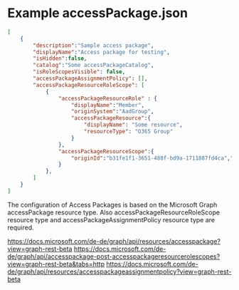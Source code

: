 # Example accessPackage.json

```json
[
    {    
        "description":"Sample access package",
        "displayName":"Access package for testing",
        "isHidden":false,
        "catalog":"Some accessPackageCatalog",
        "isRoleScopesVisible": false,
        "accessPackageAssignmentPolicy": [],
        "accessPackageResourceRoleScope": [
            {
                "accessPackageResourceRole" : {
                    "displayName":"Member",
                    "originSystem":"AadGroup",
                    "accessPackageResource":{
                        "displayName": "Some resource",
                        "resourceType": "O365 Group"
                    }
                },
                "accessPackageResourceScope":{
                    "originId":"b31fe1f1-3651-488f-bd9a-1711887fd4ca","originSystem":"AadGroup"
                }
            },
        ]
    }
]
```

The configuration of Access Packages is based on the Microsoft Graph accessPackage resource type. Also accessPackageResourceRoleScope resource type and accessPackageAssignmentPolicy resource type are required.

https://docs.microsoft.com/de-de/graph/api/resources/accesspackage?view=graph-rest-beta
https://docs.microsoft.com/de-de/graph/api/accesspackage-post-accesspackageresourcerolescopes?view=graph-rest-beta&tabs=http
https://docs.microsoft.com/de-de/graph/api/resources/accesspackageassignmentpolicy?view=graph-rest-beta
